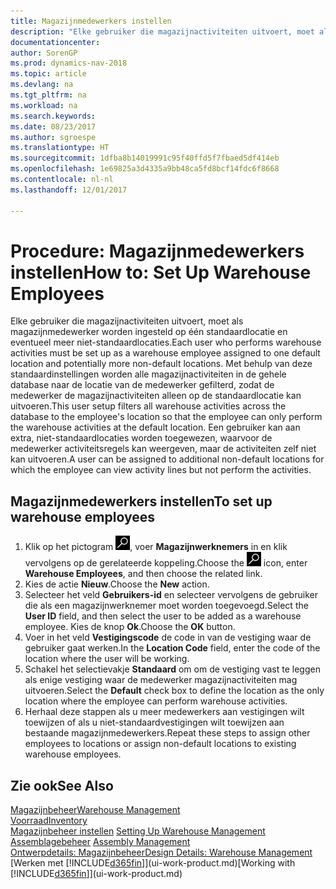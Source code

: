 ```yaml
---
title: Magazijnmedewerkers instellen
description: "Elke gebruiker die magazijnactiviteiten uitvoert, moet als magazijnmedewerker worden ingesteld op één standaardlocatie en eventueel meer niet-standaardlocaties."
documentationcenter: 
author: SorenGP
ms.prod: dynamics-nav-2018
ms.topic: article
ms.devlang: na
ms.tgt_pltfrm: na
ms.workload: na
ms.search.keywords: 
ms.date: 08/23/2017
ms.author: sgroespe
ms.translationtype: HT
ms.sourcegitcommit: 1dfba8b14019991c95f40ffd5f7fbaed5df414eb
ms.openlocfilehash: 1e69825a3d4335a9bb48ca5fd8bcf14fdc6f8668
ms.contentlocale: nl-nl
ms.lasthandoff: 12/01/2017

---
```

# <a name="how-to-set-up-warehouse-employees"></a><span data-ttu-id="f732b-103">Procedure: Magazijnmedewerkers instellen</span><span class="sxs-lookup"><span data-stu-id="f732b-103">How to: Set Up Warehouse Employees</span></span>
<span data-ttu-id="f732b-104">Elke gebruiker die magazijnactiviteiten uitvoert, moet als magazijnmedewerker worden ingesteld op één standaardlocatie en eventueel meer niet-standaardlocaties.</span><span class="sxs-lookup"><span data-stu-id="f732b-104">Each user who performs warehouse activities must be set up as a warehouse employee assigned to one default location and potentially more non-default locations.</span></span> <span data-ttu-id="f732b-105">Met behulp van deze standaardinstellingen worden alle magazijnactiviteiten in de gehele database naar de locatie van de medewerker gefilterd, zodat de medewerker de magazijnactiviteiten alleen op de standaardlocatie kan uitvoeren.</span><span class="sxs-lookup"><span data-stu-id="f732b-105">This user setup filters all warehouse activities across the database to the employee's location so that the employee can only perform the warehouse activities at the default location.</span></span> <span data-ttu-id="f732b-106">Een gebruiker kan aan extra, niet-standaardlocaties worden toegewezen, waarvoor de medewerker activiteitsregels kan weergeven, maar de activiteiten zelf niet kan uitvoeren.</span><span class="sxs-lookup"><span data-stu-id="f732b-106">A user can be assigned to additional non-default locations for which the employee can view activity lines but not perform the activities.</span></span>

## <a name="to-set-up-warehouse-employees"></a><span data-ttu-id="f732b-107">Magazijnmedewerkers instellen</span><span class="sxs-lookup"><span data-stu-id="f732b-107">To set up warehouse employees</span></span>  
1.  <span data-ttu-id="f732b-108">Klik op het pictogram ![Zoeken naar pagina of rapport](media/ui-search/search_small.png "pictogram Zoeken naar pagina of rapport"), voer **Magazijnwerknemers** in en klik vervolgens op de gerelateerde koppeling.</span><span class="sxs-lookup"><span data-stu-id="f732b-108">Choose the ![Search for Page or Report](media/ui-search/search_small.png "Search for Page or Report icon") icon, enter **Warehouse Employees**, and then choose the related link.</span></span>  
2. <span data-ttu-id="f732b-109">Kies de actie **Nieuw**.</span><span class="sxs-lookup"><span data-stu-id="f732b-109">Choose the **New** action.</span></span>  
3. <span data-ttu-id="f732b-110">Selecteer het veld **Gebruikers-id** en selecteer vervolgens de gebruiker die als een magazijnwerknemer moet worden toegevoegd.</span><span class="sxs-lookup"><span data-stu-id="f732b-110">Select the **User ID** field, and then select the user to be added as a warehouse employee.</span></span> <span data-ttu-id="f732b-111">Kies de knop **Ok**.</span><span class="sxs-lookup"><span data-stu-id="f732b-111">Choose the **OK** button.</span></span>  
6.  <span data-ttu-id="f732b-112">Voer in het veld **Vestigingscode** de code in van de vestiging waar de gebruiker gaat werken.</span><span class="sxs-lookup"><span data-stu-id="f732b-112">In the **Location Code** field, enter the code of the location where the user will be working.</span></span>  
7.  <span data-ttu-id="f732b-113">Schakel het selectievakje **Standaard** om om de vestiging vast te leggen als enige vestiging waar de medewerker magazijnactiviteiten mag uitvoeren.</span><span class="sxs-lookup"><span data-stu-id="f732b-113">Select the **Default** check box to define the location as the only location where the employee can perform warehouse activities.</span></span>  
8.  <span data-ttu-id="f732b-114">Herhaal deze stappen als u meer medewerkers aan vestigingen wilt toewijzen of als u niet-standaardvestigingen wilt toewijzen aan bestaande magazijnmedewerkers.</span><span class="sxs-lookup"><span data-stu-id="f732b-114">Repeat these steps to assign other employees to locations or assign non-default locations to existing warehouse employees.</span></span>  

## <a name="see-also"></a><span data-ttu-id="f732b-115">Zie ook</span><span class="sxs-lookup"><span data-stu-id="f732b-115">See Also</span></span>  
[<span data-ttu-id="f732b-116">Magazijnbeheer</span><span class="sxs-lookup"><span data-stu-id="f732b-116">Warehouse Management</span></span>](warehouse-manage-warehouse.md)  
[<span data-ttu-id="f732b-117">Voorraad</span><span class="sxs-lookup"><span data-stu-id="f732b-117">Inventory</span></span>](inventory-manage-inventory.md)  
<span data-ttu-id="f732b-118">[Magazijnbeheer instellen](warehouse-setup-warehouse.md)   </span><span class="sxs-lookup"><span data-stu-id="f732b-118">[Setting Up Warehouse Management](warehouse-setup-warehouse.md)   </span></span>  
<span data-ttu-id="f732b-119">[Assemblagebeheer](assembly-assemble-items.md)  </span><span class="sxs-lookup"><span data-stu-id="f732b-119">[Assembly Management](assembly-assemble-items.md)  </span></span>  
[<span data-ttu-id="f732b-120">Ontwerpdetails: Magazijnbeheer</span><span class="sxs-lookup"><span data-stu-id="f732b-120">Design Details: Warehouse Management</span></span>](design-details-warehouse-management.md)  
<span data-ttu-id="f732b-121">[Werken met [!INCLUDE[d365fin](includes/d365fin_md.md)]](ui-work-product.md)</span><span class="sxs-lookup"><span data-stu-id="f732b-121">[Working with [!INCLUDE[d365fin](includes/d365fin_md.md)]](ui-work-product.md)</span></span>  

